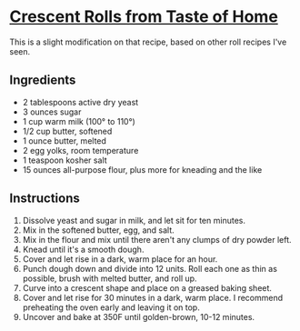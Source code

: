 # [Crescent Rolls from Taste of Home](https://www.tasteofhome.com/recipes/buttery-crescent-rolls/)

This is a slight modification on that recipe, based on other roll recipes I've seen.

## Ingredients

* 2 tablespoons active dry yeast
* 3 ounces sugar
* 1 cup warm milk (100° to 110°)
* 1/2 cup butter, softened
* 1 ounce butter, melted
* 2 egg yolks, room temperature
* 1 teaspoon kosher salt
* 15 ounces all-purpose flour, plus more for kneading and the like

## Instructions

1. Dissolve yeast and sugar in milk, and let sit for ten minutes.
2. Mix in the softened butter, egg, and salt.
3. Mix in the flour and mix until there aren't any clumps of dry powder left.
4. Knead until it's a smooth dough.
5. Cover and let rise in a dark, warm place for an hour.
6. Punch dough down and divide into 12 units. Roll each one as thin as possible, brush with melted butter, and roll up.
7. Curve into a crescent shape and place on a greased baking sheet.
8. Cover and let rise for 30 minutes in a dark, warm place. I recommend preheating the oven early and leaving it on top.
9. Uncover and bake at 350F until golden-brown, 10-12 minutes.
